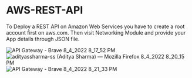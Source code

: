 # AWS-REST-API

To Deploy a REST API on Amazon Web Services you have to create a root account first on aws.com.
Then visit Networking Module and provide your App details through JSON file.

![API Gateway - Brave 8_4_2022 8_17_52 PM](https://user-images.githubusercontent.com/82082352/182879494-6f26564a-23fa-4e65-bbba-8831ad8150a0.png)
![adityassharma-ss (Aditya Sharma) — Mozilla Firefox 8_4_2022 8_20_15 PM](https://user-images.githubusercontent.com/82082352/182879518-409ed4f4-d386-4a65-8085-016ee4533c8c.png)
![API Gateway - Brave 8_4_2022 8_21_33 PM](https://user-images.githubusercontent.com/82082352/182879568-15836fd5-1121-407f-8c9a-b711a58d36c5.png)
